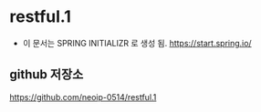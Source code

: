 # restful.1

- 이 문서는 SPRING INITIALIZR 로 생성 됨.
https://start.spring.io/

## github 저장소

https://github.com/neoip-0514/restful.1
